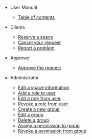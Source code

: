 <!-- _sidebar.md -->
* User Manual
  * [Table of contents](manual/tableofcontent.md)

* Clients
  * [Reserve a space](manual/client/reserve-a-space.md)
  * [Cancel your request](manual/client/cancel-a-request.md)
  * [Report a problem](manual/client/report-a-problem.md)

* Approver
  * [Approve the request](manual/approver/approve-the-request.md)

* Administrator
  * [Edit a space information](admin/edit-space-info.md)
  * [Add a role to user](admin/add-role.md)
  * [Edit a role from user](admin/edit-role.md)
  * [Revoke a role from user](admin/delete-role.md)
  * [Create a new group](admin/create-group.md)
  * [Edit a group](admin/edit-group.md)
  * [Delete a group](admin/delete-group.md)
  * [Assign a permission to group](admin/assign-permission.md)
  * [Revoke a permission from group](admin/remove-permission.md)
